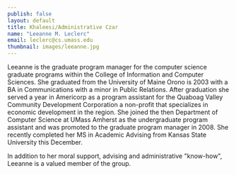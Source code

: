 ```yaml
---
publish: false
layout: default
title: Khaleesi/Administrative Czar
name: "Leeanne M. Leclerc"
email: leclerc@cs.umass.edu
thumbnail: images/leeanne.jpg
---
```


Leeanne is the graduate program manager for the computer science graduate programs within the College of Information and Computer Sciences. She graduated from the University of Maine Orono is 2003 with a BA in Communications with a minor in Public Relations. After graduation she served a year in Americorp as a program assistant for the Quaboag Valley Community Development Corporation a non-profit that specializes in economic development in the region. She joined the then Department of Computer Science at UMass Amherst as the undergraduate program assistant and was promoted to the graduate program manager in 2008. She recently completed her MS in Academic Advising from Kansas State University this December. 

In addition to her moral support, advising and administrative "know-how", Leeanne is a valued member of the group.

